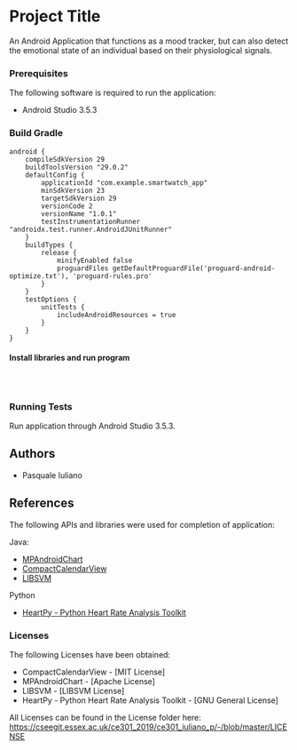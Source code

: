 # Project Title
An Android Application that functions as a mood tracker, but can also 
detect the emotional state of an individual based on their physiological signals.

### Prerequisites
The following software is required to run the application:
* Android Studio 3.5.3

### Build Gradle
```
android {
    compileSdkVersion 29
    buildToolsVersion "29.0.2"
    defaultConfig {
        applicationId "com.example.smartwatch_app"
        minSdkVersion 23
        targetSdkVersion 29
        versionCode 2
        versionName "1.0.1"
        testInstrumentationRunner "androidx.test.runner.AndroidJUnitRunner"
    }
    buildTypes {
        release {
            minifyEnabled false
            proguardFiles getDefaultProguardFile('proguard-android-optimize.txt'), 'proguard-rules.pro'
        }
    }
    testOptions {
        unitTests {
            includeAndroidResources = true
        }
    }
}
```

#### Install libraries and run program

```



```

### Running Tests
Run application through Android Studio 3.5.3.

## Authors
* Pasquale Iuliano

## References
The following APIs and libraries were used for completion of application:

Java:
* [MPAndroidChart](https://github.com/PhilJay/MPAndroidChart)
* [CompactCalendarView](https://github.com/SundeepK/CompactCalendarView)
* [LIBSVM](https://www.csie.ntu.edu.tw/~cjlin/libsvm/)

Python
* [HeartPy - Python Heart Rate Analysis Toolkit](https://github.com/paulvangentcom/heartrate_analysis_python)


### Licenses
The following Licenses have been obtained:
* CompactCalendarView - [MIT License]
* MPAndroidChart - [Apache License]
* LIBSVM - [LIBSVM License]
* HeartPy - Python Heart Rate Analysis Toolkit - [GNU General License]

All Licenses can be found in the License folder here: https://cseegit.essex.ac.uk/ce301_2019/ce301_iuliano_p/-/blob/master/LICENSE












